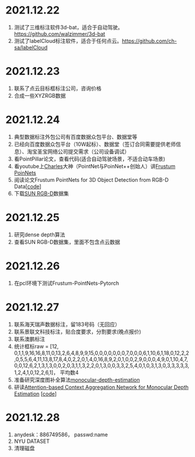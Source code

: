 # 2021.12.22
1. 测试了三维标注软件3d-bat，适合于自动驾驶。<https://github.com/walzimmer/3d-bat>
2. 测试了labelCloud标注软件，适合于任何点云。<https://github.com/ch-sa/labelCloud>

# 2021.12.23
1. 联系了点云目标框标注公司，咨询价格
2. 合成一些XYZRGB数据

# 2021.12.24
1. 典型数据标注外包公司有百度数据众包平台、数据堂等
2. 已经向百度数据众包平台（10W起标）、数据堂（签订合同需要提供老师信息）、淘宝圣宝网络公司提交需求（公司设备调试）
3. 看PointPillar论文，查看代码(适合自动驾驶场景，不适合动车场景)
4. 看youtube上[Charles](http://stanford.edu/~rqi/ "主页")大神（PointNet与PoinNet++创始人）讲[Frustum PoinNets](<https://www.youtube.com/watch?v=Ew24Rac8eYE&t=9s>)
5. 阅读论文Frustum PointNets for 3D Object Detection from RGB-D Data[[code](https://github.com/charlesq34/frustum-pointnets "超链接title")]
6. 下载[SUN RGB-D](http://rgbd.cs.princeton.edu/ "RGB-D")数据集

# 2021.12.25
1. 研究dense depth算法
2. 查看SUN RGB-D数据集，里面不包含点云数据

# 2021.12.26
1. 在pcl环境下测试Frustum-PointNets-Pytorch

# 2021.12.27
1. 联系海天瑞声数据标注，留183号码（无回应）
2. 联系景联文科技标注，贴合度要求，分割要求(晚点报价)
3. 联系澳鹏标注
4. 统计框标raw = [12, 0,1,1,9,16,16,8,11,0,13,2,6,4,8,9,9,15,0,0,0,0,0,0,0,7,0,0,0,6,1,10,6,1,18,0,12,2,2,0,5,5,6,4,11,13,8,17,8,4,0,2,2,0,1,4,0,16,8,9,2,0,1,0,0,2,9,0,0,0,4,9,0,1,10,4,7,0,0,12,6,2,1,3,1,3,0,0,2,0,3,1,1,3,2,2,0,1,3,0,0,3,3,2,5,4,0,1,0,3,1,3,0,3,3,3,3,3,1,2,4,1,0,12,2,6,1]， 平均数4
5. 准备研究深度图补全算法[monocular-depth-estimation](https://github.com/sxfduter/monocular-depth-estimation)
6. 研读[Attention-based Context Aggregation Network for Monocular Depth Estimation](https://arxiv.org/pdf/1901.10137v1.pdf) [[code](https://github.com/miraiaroha/ACAN)]

# 2021.12.28
1. anydesk：886749586， passwd:name
2. NYU DATASET
3. 清理磁盘